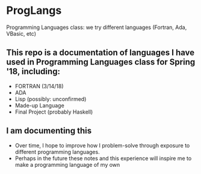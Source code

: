 # ProgLangs
Programming Languages class: we try different languages (Fortran, Ada, VBasic, etc)

## This repo is a documentation of languages I have used in Programming Languages class for Spring '18, including:

- FORTRAN (3/14/18)
- ADA
- Lisp (possibly: unconfirmed)
- Made-up Language
- Final Project (probably Haskell)

## I am documenting this
- Over time, I hope to improve how I problem-solve through exposure to different programming languages.
- Perhaps in the future these notes and this experience will inspire me to make a programming language of my own
